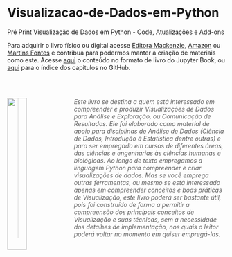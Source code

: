 # Visualizacao-de-Dados-em-Python
Pré Print Visualização de Dados em Python - Code, Atualizações e Add-ons

Para adquirir o livro físico ou digital acesse [Editora Mackenzie](https://www.mackenzie.br/editora/livro/n/a/i/visualizacao-de-dados-com-python), [Amazon](https://www.amazon.com.br/VISUALIZA%C3%87%C3%83O-DADOS-PYTHON-ROGERIO-OLIVEIRA/dp/655545511X) ou [Martins Fontes](https://www.martinsfontespaulista.com.br/visualizacao-de-dados-com-python-997336/p) e contribua para podermos manter a criação de materiais como este. Acesse [aqui](http://meusite.mackenzie.br/rogerio/MyBook/_build/html/intro.html) o conteúdo no formato de livro do Jupyter Book, ou [aqui](https://github.com/Rogerio-mack/Visualizacao-de-Dados-em-Python/blob/main/capa.ipynb) para o índice dos capítulos no GitHub.



<br>

<br> 

<p>
  <img src="https://github.com/Rogerio-mack/Visualizacao-de-Dados-em-Python/raw/main/figuras/capas/1.png" width="30%" align="left"/>
</p>

> *Este livro se destina a quem está interessado em compreender e produzir Visualizações de Dados para Análise e Exploração, ou Comunicação de Resultados. Ele foi elaborado como material de apoio para disciplinas de Análise de Dados (Ciência de Dados, Introdução à Estatística dentre outras) e para ser empregado em cursos de diferentes áreas, das ciências e engenharias às ciências humanas e biológicas. Ao longo de texto empregamos a linguagem Python para compreender e criar visualizações de dados. Mas se você emprega outras ferramentas, ou mesmo se está interessado apenas em compreender conceitos e boas práticas de Visualização, este livro poderá ser bastante útil, pois foi construído de forma a permitir a compreensão dos principais conceitos de Visualização e suas técnicas, sem a necessidade dos detalhes de implementação, nos quais o leitor poderá voltar no momento em quiser empregá-las.* 



